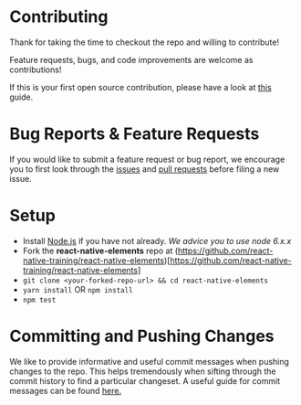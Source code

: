 # Contributing

Thank for taking the time to checkout the repo and willing to contribute!

Feature requests, bugs, and code improvements are welcome as contributions!

If this is your first open source contribution, please have a look at [this](https://egghead.io/courses/how-to-contribute-to-an-open-source-project-on-github) guide.

# Bug Reports & Feature Requests

If you would like to submit a feature request or bug report, we encourage you to first look through the [issues](https://github.com/react-native-training/react-native-elements/issues) and [pull requests](https://github.com/react-native-training/react-native-elements/pulls) before filing a new issue.

# Setup

*  Install [Node.js](https://nodejs.org/) if you have not already.
  *We advice you to use node 6.x.x*
*  Fork the **react-native-elements** repo at (https://github.com/react-native-training/react-native-elements)[https://github.com/react-native-training/react-native-elements]
* `git clone <your-forked-repo-url> && cd react-native-elements`
* `yarn install` OR `npm install`
* `npm test`

# Committing and Pushing Changes

We like to provide informative and useful commit messages when pushing changes to the repo. This helps tremendously when sifting through the commit history to find a particular changeset. A useful guide for commit messages can be found [here.](https://github.com/conventional-changelog-archived-repos/conventional-changelog-angular/blob/ed32559941719a130bb0327f886d6a32a8cbc2ba/convention.md)
